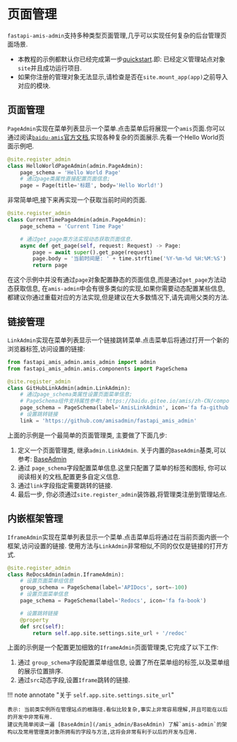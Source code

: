 # 页面管理

`fastapi-amis-admin`支持多种类型页面管理,几乎可以实现任何复杂的后台管理页面场景.

- 本教程的示例都默认你已经完成第一步[quickstart](/quickstart).即: 已经定义管理站点对象`site`并且成功运行项目.
- 如果你注册的管理对象无法显示,请检查是否在`site.mount_app(app)`之前导入对应的模块.

## 页面管理

`PageAdmin`实现在菜单列表显示一个菜单.点击菜单后将展现一个`amis`页面.你可以通过阅读[`baidu-amis`官方文档](https://baidu.gitee.io/amis/zh-CN/components/page),实现各种复杂的页面展示.先看一个Hello World页面示例吧.

```python
@site.register_admin
class HelloWorldPageAdmin(admin.PageAdmin):
    page_schema = 'Hello World Page'
    # 通过page类属性直接配置页面信息;
    page = Page(title='标题', body='Hello World!')
```

非常简单吧,接下来再实现一个获取当前时间的页面.

```python
@site.register_admin
class CurrentTimePageAdmin(admin.PageAdmin):
    page_schema = 'Current Time Page'

    # 通过get_page类方法实现动态获取页面信息.
    async def get_page(self, request: Request) -> Page:
        page = await super().get_page(request)
        page.body = '当前时间是: ' + time.strftime('%Y-%m-%d %H:%M:%S')
        return page
```

在这个示例中并没有通过`page`对象配置静态的页面信息,而是通过`get_page`方法动态获取信息, 在`amis-admin`中会有很多类似的实现,如果你需要动态配置某些信息,都建议你通过重载对应的方法实现,但是建议在大多数情况下,请先调用父类的方法.

## 链接管理

`LinkAdmin`实现在菜单列表显示一个链接跳转菜单.点击菜单后将通过打开一个新的浏览器标签,访问设置的链接:

```python
from fastapi_amis_admin.amis_admin import admin
from fastapi_amis_admin.amis.components import PageSchema

@site.register_admin
class GitHubLinkAdmin(admin.LinkAdmin):
    # 通过page_schema类属性设置页面菜单信息;
    # PageSchema组件支持属性参考: https://baidu.gitee.io/amis/zh-CN/components/app
    page_schema = PageSchema(label='AmisLinkAdmin', icon='fa fa-github')
    # 设置跳转链接
    link = 'https://github.com/amisadmin/fastapi_amis_admin'
```

上面的示例是一个最简单的页面管理类, 主要做了下面几步:

1. 定义一个页面管理类, 继承`admin.LinkAdmin`. 关于内置的`BaseAdmin`基类,可以参考: [BaseAdmin](/amis_admin/BaseAdmin)
2. 通过 `page_schema`字段配置菜单信息.这里只配置了菜单的标签和图标, 你可以阅读相关的文档,配置更多自定义信息.
3. 通过`link`字段指定需要跳转的链接.
2. 最后一步, 你必须通过`site.register_admin`装饰器,将管理类注册到管理站点.

## 内嵌框架管理

`IframeAdmin`实现在菜单列表显示一个菜单.点击菜单后将通过在当前页面内嵌一个框架,访问设置的链接. 使用方法与`LinkAdmin`非常相似,不同的仅仅是链接的打开方式.

```python
@site.register_admin
class ReDocsAdmin(admin.IframeAdmin):
    # 设置页面菜单组信息
    group_schema = PageSchema(label='APIDocs', sort=-100)
    # 设置页面菜单信息
    page_schema = PageSchema(label='Redocs', icon='fa fa-book')

    # 设置跳转链接
    @property
    def src(self):
        return self.app.site.settings.site_url + '/redoc'
```

上面的示例是一个配置更加细致的`IframeAdmin`页面管理类,它完成了以下工作:

1. 通过 `group_schema`字段配置菜单组信息, 设置了所在菜单组的标签,以及菜单组的展示位置排序.
2. 通过`src`动态字段,设置`Iframe`跳转的链接.


!!! note annotate "关于 `self.app.site.settings.site_url`"

    表示: 当前类实例所在管理站点的根路径.看似比较复杂,事实上非常容易理解,并且可能在以后的开发中非常有用.
    建议先简单阅读一遍 [BaseAdmin](/amis_admin/BaseAdmin) 了解`amis-admin`的架构以及常用管理类对象所拥有的字段与方法,这将会非常有利于以后的开发与应用.

